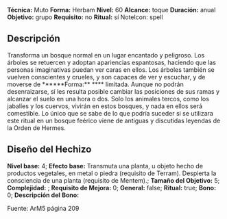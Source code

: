 
**Técnica:** Muto
**Forma:** Herbam
**Nivel:** 60
**Alcance:** toque 
**Duración:** anual  
**Objetivo:** grupo
**Requisito:** no
**Ritual:** sí
NoteIcon: spell




## Descripción 
<p>Transforma un bosque normal en un lugar encantado y peligroso. Los árboles se retuercen y adoptan apariencias espantosas, haciendo que las personas imaginativas puedan ver caras en ellos. Los árboles también se vuelven conscientes y crueles, y son capaces de ver y escuchar, y de moverse de ******Forma:** **** limitada. Aunque no podrán desenraizarse, sí les resulta posible cambiar las posiciones de sus ramas y alcanzar el suelo en una hora o dos. Solo los animales tercos, como los jabalíes y los cuervos, vivirán en estos bosques, y nada en ellos será comestible. Lo único que se sabe de lo que podría suceder si se utilizara este ritual en un bosque feérico viene de antiguas y discutidas leyendas de la Orden de Hermes.</p>

## Diseño del Hechizo 

**Nivel base:** 4; **Efecto base:** Transmuta una planta, u objeto hecho de productos vegetales, en metal o piedra (requisito de Terram). Despierta la consciencia de una planta (requisito de Mentem).;  **Tamaño del **Objetivo:**** 5; **Complejidad:** ; **Requisito de Mejora:** 0; **General:** false; **Ritual:** true; **Bono:** 0; **Descripción del** **Bono:** 

Fuente: ArM5 página 209